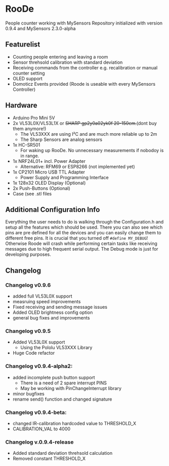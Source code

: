 # RooDe
People counter working with MySensors
Repository initialized with version 0.9.4 and MySensors 2.3.0-alpha
## Featurelist
* Counting people entering and leaving a room
* Sensor threhsold calibration with standard deviation
* Receiving commands from the controller e.g. recalibration or manual counter setting
* OLED support
* Domoticz Events provided (Roode is useable with every MySensors Controller)

## Hardware
* Arduino Pro Mini 5V 
* 2x VL53L0X/VL53L1X or ~~SHARP gp2y0a02yk0f 20-150cm.~~(dont buy them anymore!)
    * The VL53XXX are using I²C and are much more reliable up to 2m
    * The Sharp Sensors are analog sensors
* 1x HC-SR501 
    * For waking up RooDe. No unnecessary measurements if nobodoy is in range.
* 1x NRF24L01+ incl. Power Adapter
  * Alternative: RFM69 or ESP8266 (not implemented yet)
* 1x CP2101 Micro USB TTL Adapter
    * Power Supply and Programming Interface
* 1x 128x32 OLED Display (Optional)
* 2x Push-Buttons (Optional)
* Case (see .stl files

## Additional Configuration Info
Everything the user needs to do is walking through the Configuration.h and setup all the features which should be used. There you can also see which pins are pre defined for all the devices and you can easily change them to different free pins. 
It is crucial that you turned off `#define MY_DEBUG`! Otherwise Roode will crash while performing certain tasks like receiving messages due to high frequent serial output. The Debug mode is just for developing purposes. 

## Changelog
### Changelog v0.9.6
* added full VL53L0X support
* measruing speed improvements 
* Fixed receiving and sending message issues
* Added OLED brightness config option
* general bug fixes and improvements

### Changelog v0.9.5
* Added VL53L0X support
    * Using the Pololu VL53XXX Library
* Huge Code refactor

### Changelog v0.9.4-alpha2:
* added incomplete push button support
    * There is a need of 2 spare interrupt PINS
    * May be working with PinChangeInterrupt library
* minor bugfixes
* rename send() function and changed signature
### Changelog v0.9.4-beta:
* changed IR-calibration hardcoded value to THRESHOLD_X 
* CALIBRATION_VAL to 4000
### Changelog v.0.9.4-release
* Added standard deviation threhsold calculation
* Removed constant THRESHOLD_X
